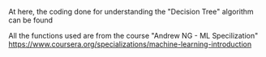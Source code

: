 At here, the coding done for understanding the "Decision Tree" algorithm can be found

All the functions used are from the course "Andrew NG - ML Specilization"
https://www.coursera.org/specializations/machine-learning-introduction
